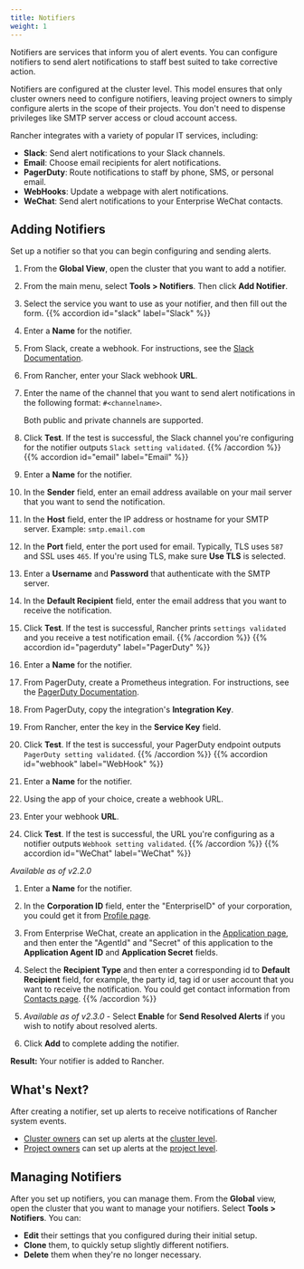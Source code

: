 ```yaml
---
title: Notifiers
weight: 1
---
```


Notifiers are services that inform you of alert events. You can configure notifiers to send alert notifications to staff best suited to take corrective action.

Notifiers are configured at the cluster level. This model ensures that only cluster owners need to configure notifiers, leaving project owners to simply configure alerts in the scope of their projects. You don't need to dispense privileges like SMTP server access or cloud account access.

Rancher integrates with a variety of popular IT services, including:

- **Slack**: Send alert notifications to your Slack channels.
- **Email**: Choose email recipients for alert notifications.
- **PagerDuty**: Route notifications to staff by phone, SMS, or personal email.
- **WebHooks**: Update a webpage with alert notifications.
- **WeChat**: Send alert notifications to your Enterprise WeChat contacts.

## Adding Notifiers

Set up a notifier so that you can begin configuring and sending alerts.

1. From the **Global View**, open the cluster that you want to add a notifier.

1. From the main menu, select **Tools > Notifiers**. Then click **Add Notifier**.

1. Select the service you want to use as your notifier, and then fill out the form.
{{% accordion id="slack" label="Slack" %}}
1. Enter a **Name** for the notifier.
1. From Slack, create a webhook. For instructions, see the [Slack Documentation](https://get.slack.help/hc/en-us/articles/115005265063-Incoming-WebHooks-for-Slack).
1. From Rancher, enter your Slack webhook **URL**.
1. Enter the name of the channel that you want to send alert notifications in the following format: `#<channelname>`.

    Both public and private channels are supported.
1. Click **Test**. If the test is successful, the Slack channel you're configuring for the notifier outputs `Slack setting validated`.
{{% /accordion %}}
{{% accordion id="email" label="Email" %}}
1. Enter a **Name** for the notifier.
1. In the **Sender** field, enter an email address available on your mail server that you want to send the notification.
1. In the **Host** field, enter the IP address or hostname for your SMTP server. Example: `smtp.email.com`
1. In the **Port** field, enter the port used for email. Typically, TLS uses `587` and SSL uses `465`. If you're using TLS, make sure **Use TLS** is selected.
1. Enter a **Username** and **Password** that authenticate with the SMTP server.
1. In the **Default Recipient** field, enter the email address that you want to receive the notification.
1. Click **Test**. If the test is successful, Rancher prints `settings validated` and you receive a test notification email.
{{% /accordion %}}
{{% accordion id="pagerduty" label="PagerDuty" %}}
1. Enter a **Name** for the notifier.
1. From PagerDuty, create a Prometheus integration. For instructions, see the [PagerDuty Documentation](https://www.pagerduty.com/docs/guides/prometheus-integration-guide/).
1. From PagerDuty, copy the integration's **Integration Key**.
1. From Rancher, enter the key in the **Service Key** field.
1. Click **Test**. If the test is successful, your PagerDuty endpoint outputs `PagerDuty setting validated`.
{{% /accordion %}}
{{% accordion id="webhook" label="WebHook" %}}
1. Enter a **Name** for the notifier.
1. Using the app of your choice, create a webhook URL.
1. Enter your webhook **URL**.
1. Click **Test**. If the test is successful, the URL you're configuring as a notifier outputs `Webhook setting validated`.
{{% /accordion %}}
{{% accordion id="WeChat" label="WeChat" %}}

_Available as of v2.2.0_

1. Enter a **Name** for the notifier.
1. In the **Corporation ID** field, enter the "EnterpriseID" of your corporation, you could get it from [Profile page](https://work.weixin.qq.com/wework_admin/frame#profile).
1. From Enterprise WeChat, create an application in the [Application page](https://work.weixin.qq.com/wework_admin/frame#apps), and then enter the "AgentId" and "Secret" of this application to the **Application Agent ID** and **Application Secret** fields.
1. Select the **Recipient Type** and then enter a corresponding id to **Default Recipient** field, for example, the party id, tag id or user account that you want to receive the notification. You could get contact information from [Contacts page](https://work.weixin.qq.com/wework_admin/frame#contacts).
{{% /accordion %}}

1. _Available as of v2.3.0_ - Select **Enable** for **Send Resolved Alerts** if you wish to notify about resolved alerts.
1. Click **Add** to complete adding the notifier.

**Result:** Your notifier is added to Rancher.

## What's Next?

After creating a notifier, set up alerts to receive notifications of Rancher system events.

- [Cluster owners]({{<baseurl>}}/rancher/v2.x/en/admin-settings/rbac/cluster-project-roles/#cluster-roles) can set up alerts at the [cluster level]({{<baseurl>}}/rancher/v2.x/en/cluster-admin/tools/alerts/).
- [Project owners]({{<baseurl>}}/rancher/v2.x/en/admin-settings/rbac/cluster-project-roles/#project-roles) can set up alerts at the [project level]({{<baseurl>}}/rancher/v2.x/en/project-admin/tools/alerts/).

## Managing Notifiers

After you set up notifiers, you can manage them. From the **Global** view, open the cluster that you want to manage your notifiers. Select **Tools > Notifiers**. You can:

- **Edit** their settings that you configured during their initial setup.
- **Clone** them, to quickly setup slightly different notifiers.
- **Delete** them when they're no longer necessary.

